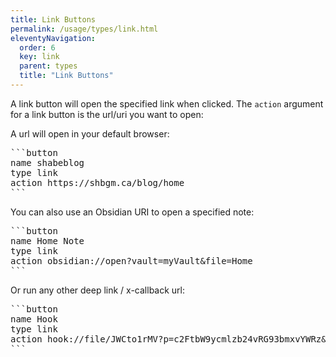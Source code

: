 ```yaml
---
title: Link Buttons
permalink: /usage/types/link.html
eleventyNavigation:
  order: 6
  key: link
  parent: types
  title: "Link Buttons"
---
```


A link button will open the specified link  when clicked. The `action` argument for a link button is the url/uri you want to open:

A url will open in your default browser:

<pre>
```button
name shabeblog
type link
action https://shbgm.ca/blog/home
```
</pre>

You can also use an Obsidian URI to open a specified note:

<pre>
```button
name Home Note
type link
action obsidian://open?vault=myVault&file=Home 
```
</pre>

Or run any other deep link / x-callback url:

<pre>
```button
name Hook
type link
action hook://file/JWCto1rMV?p=c2FtbW9ycmlzb24vRG93bmxvYWRz&n=Dank%2Epng
```
</pre>

